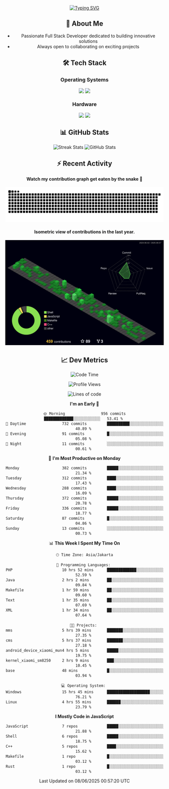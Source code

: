 <div align="center" style="max-width: 900px; margin: auto;">
<a href="https://github.com/thunderkex">
  <img src="https://readme-typing-svg.herokuapp.com?font=Fira+Code&pause=1000&center=true&vCenter=true&width=435&lines=Ha+ha!+I+am+here!;Told+you+a+storm+was+coming!" alt="Typing SVG" />
</a>

## 👋 About Me
- Passionate Full Stack Developer dedicated to building innovative solutions
- Always open to collaborating on exciting projects

## 🛠️ Tech Stack
### Operating Systems
<a href="#"><img src="https://img.shields.io/badge/Linux-FCC624?style=flat&logo=linux&logoColor=black"></a>
<a href="#"><img src="https://img.shields.io/badge/Windows-0078D6?style=flat&logo=windows&logoColor=white"></a>

### Hardware
<a href="#"><img src="https://img.shields.io/badge/Raspberry%20Pi-C51A4A?style=flat&logo=raspberrypi&logoColor=white"></a>
<a href="#"><img src="https://img.shields.io/badge/Arduino-00979D?style=flat&logo=Arduino&logoColor=white"></a>

## 📊 GitHub Stats
<div align="center">
  <img src="https://streak-stats.demolab.com?user=thunderkex&theme=tokyonight-duo&border_radius=20" alt="Streak Stats" />
  <img src="https://github-readme-stats.vercel.app/api?username=thunderkex&show_icons=true&theme=tokyonight&border_radius=20" alt="GitHub Stats" />
</div>

## ⚡ Recent Activity
<h4>Watch my contribution graph get eaten by the snake 🐍</h4>
<img width="600em" alt="thunderkex's Github commit snake" src="https://raw.githubusercontent.com/thunderkex/thunderkex/output/grid-snake-ov.svg" />

<h4>Isometric view of contributions in the last year.</h4>
<a href="./profile-3d-contrib/profile-night-green.svg">
	<img width="600em" src="./profile-3d-contrib/profile-night-green.svg">
</a>

## 📈 Dev Metrics
<!--START_SECTION:waka-->
![Code Time](http://img.shields.io/badge/Code%20Time-1%2C318%20hrs%2035%20mins-blue)

![Profile Views](http://img.shields.io/badge/Profile%20Views-0-blue)

![Lines of code](https://img.shields.io/badge/From%20Hello%20World%20I%27ve%20Written-3.4%20million%20lines%20of%20code-blue)

**I'm an Early 🐤** 

```text
🌞 Morning                956 commits         █████████████░░░░░░░░░░░░   53.41 % 
🌆 Daytime                732 commits         ██████████░░░░░░░░░░░░░░░   40.89 % 
🌃 Evening                91 commits          █░░░░░░░░░░░░░░░░░░░░░░░░   05.08 % 
🌙 Night                  11 commits          ░░░░░░░░░░░░░░░░░░░░░░░░░   00.61 % 
```
📅 **I'm Most Productive on Monday** 

```text
Monday                   382 commits         █████░░░░░░░░░░░░░░░░░░░░   21.34 % 
Tuesday                  312 commits         ████░░░░░░░░░░░░░░░░░░░░░   17.43 % 
Wednesday                288 commits         ████░░░░░░░░░░░░░░░░░░░░░   16.09 % 
Thursday                 372 commits         █████░░░░░░░░░░░░░░░░░░░░   20.78 % 
Friday                   336 commits         █████░░░░░░░░░░░░░░░░░░░░   18.77 % 
Saturday                 87 commits          █░░░░░░░░░░░░░░░░░░░░░░░░   04.86 % 
Sunday                   13 commits          ░░░░░░░░░░░░░░░░░░░░░░░░░   00.73 % 
```


📊 **This Week I Spent My Time On** 

```text
🕑︎ Time Zone: Asia/Jakarta

💬 Programming Languages: 
PHP                      10 hrs 52 mins      █████████████░░░░░░░░░░░░   52.59 % 
Java                     2 hrs 2 mins        ██░░░░░░░░░░░░░░░░░░░░░░░   09.84 % 
Makefile                 1 hr 59 mins        ██░░░░░░░░░░░░░░░░░░░░░░░   09.60 % 
Text                     1 hr 35 mins        ██░░░░░░░░░░░░░░░░░░░░░░░   07.69 % 
XML                      1 hr 34 mins        ██░░░░░░░░░░░░░░░░░░░░░░░   07.64 % 

🐱‍💻 Projects: 
mms                      5 hrs 39 mins       ███████░░░░░░░░░░░░░░░░░░   27.35 % 
cms                      5 hrs 37 mins       ███████░░░░░░░░░░░░░░░░░░   27.18 % 
android_device_xiaomi_mun4 hrs 5 mins        █████░░░░░░░░░░░░░░░░░░░░   19.75 % 
kernel_xiaomi_sm8250     2 hrs 9 mins        ███░░░░░░░░░░░░░░░░░░░░░░   10.45 % 
base                     48 mins             █░░░░░░░░░░░░░░░░░░░░░░░░   03.94 % 

💻 Operating System: 
Windows                  15 hrs 45 mins      ███████████████████░░░░░░   76.21 % 
Linux                    4 hrs 55 mins       ██████░░░░░░░░░░░░░░░░░░░   23.79 % 
```

**I Mostly Code in JavaScript** 

```text
JavaScript               7 repos             █████░░░░░░░░░░░░░░░░░░░░   21.88 % 
Shell                    6 repos             █████░░░░░░░░░░░░░░░░░░░░   18.75 % 
C++                      5 repos             ████░░░░░░░░░░░░░░░░░░░░░   15.62 % 
Makefile                 1 repo              █░░░░░░░░░░░░░░░░░░░░░░░░   03.12 % 
Rust                     1 repo              █░░░░░░░░░░░░░░░░░░░░░░░░   03.12 % 
```




 Last Updated on 08/06/2025 00:57:20 UTC
<!--END_SECTION:waka-->
</div>
